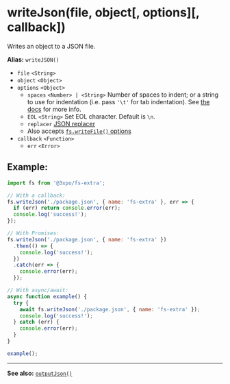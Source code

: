 # writeJson(file, object[, options][, callback])

Writes an object to a JSON file.

**Alias:** `writeJSON()`

- `file` `<String>`
- `object` `<Object>`
- `options` `<Object>`
  - `spaces` `<Number> | <String>` Number of spaces to indent; or a string to use for indentation (i.e. pass `'\t'` for tab indentation). See [the docs](https://developer.mozilla.org/en-US/docs/Web/JavaScript/Reference/Global_Objects/JSON/stringify#The_space_argument) for more info.
  - `EOL` `<String>` Set EOL character. Default is `\n`.
  - `replacer` [JSON replacer](https://developer.mozilla.org/en-US/docs/Web/JavaScript/Reference/Global_Objects/JSON/stringify#The_replacer_parameter)
  - Also accepts [`fs.writeFile()` options](https://nodejs.org/api/fs.html#fs_fs_writefile_file_data_options_callback)
- `callback` `<Function>`
  - `err` `<Error>`

## Example:

```js
import fs from '@3xpo/fs-extra';

// With a callback:
fs.writeJson('./package.json', { name: 'fs-extra' }, err => {
  if (err) return console.error(err);
  console.log('success!');
});

// With Promises:
fs.writeJson('./package.json', { name: 'fs-extra' })
  .then(() => {
    console.log('success!');
  })
  .catch(err => {
    console.error(err);
  });

// With async/await:
async function example() {
  try {
    await fs.writeJson('./package.json', { name: 'fs-extra' });
    console.log('success!');
  } catch (err) {
    console.error(err);
  }
}

example();
```

---

**See also:** [`outputJson()`](outputJson.md)
